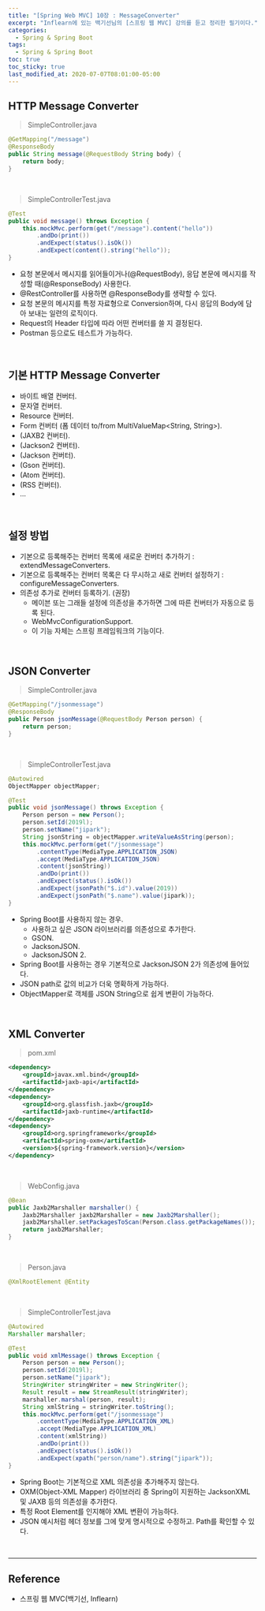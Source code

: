 ```yaml
---
title: "[Spring Web MVC] 10장 : MessageConverter"
excerpt: "Inflearn에 있는 백기선님의 [스프링 웹 MVC] 강의를 듣고 정리한 필기이다."
categories:
  - Spring & Spring Boot
tags:
  - Spring & Spring Boot
toc: true
toc_sticky: true
last_modified_at: 2020-07-07T08:01:00-05:00
---
```


## HTTP Message Converter

> SimpleController.java

```java
@GetMapping("/message")
@ResponseBody
public String message(@RequestBody String body) {
	return body;
}
```

<br>

> SimpleControllerTest.java

```java
@Test
public void message() throws Exception {
	this.mockMvc.perform(get("/message").content("hello"))
		.andDo(print())
		.andExpect(status().isOk())
		.andExpect(content().string("hello"));
}
```

* 요청 본문에서 메시지를 읽어들이거나(@RequestBody), 응답 본문에 메시지를 작성할 때(@ResponseBody) 사용한다.
* @RestController를 사용하면 @ResponseBody를 생략할 수 있다.
* 요청 본문의 메시지를 특정 자료형으로 Conversion하며, 다시 응답의 Body에 담아 보내는 일련의 로직이다.
* Request의 Header 타입에 따라 어떤 컨버터를 쓸 지 결정된다.
* Postman 등으로도 테스트가 가능하다.

<br>

## 기본 HTTP Message Converter

* 바이트 배열 컨버터.
* 문자열 컨버터.
* Resource 컨버터.
* Form 컨버터 (폼 데이터 to/from MultiValueMap<String, String>).
* (JAXB2 컨버터).
* (Jackson2 컨버터).
* (Jackson 컨버터).
* (Gson 컨버터).
* (Atom 컨버터).
* (RSS 컨버터).
* ...

<br>

## 설정 방법

* 기본으로 등록해주는 컨버터 목록에 새로운 컨버터 추가하기 : extendMessageConverters.
* 기본으로 등록해주는 컨버터 목록은 다 무시하고 새로 컨버터 설정하기 : configureMessageConverters.
* 의존성 추가로 컨버터 등록하기. (권장)
	* 메이븐 또는 그래들 설정에 의존성을 추가하면 그에 따른 컨버터가 자동으로 등록 된다.
	* WebMvcConfigurationSupport.
	* 이 기능 자체는 스프링 프레임워크의 기능이다.

<br>

## JSON Converter

> SimpleController.java

```java
@GetMapping("/jsonmessage")
@ResponseBody
public Person jsonMessage(@RequestBody Person person) {
	return person;
}
```

<br>

> SimpleControllerTest.java

```java
@Autowired
ObjectMapper objectMapper;

@Test
public void jsonMessage() throws Exception {
	Person person = new Person();
	person.setId(2019l);
	person.setName("jipark");
	String jsonString = objectMapper.writeValueAsString(person);
	this.mockMvc.perform(get("/jsonmessage")
		.contentType(MediaType.APPLICATION_JSON)
		.accept(MediaType.APPLICATION_JSON)
		.content(jsonString))
		.andDo(print())
		.andExpect(status().isOk())
		.andExpect(jsonPath("$.id").value(2019))
		.andExpect(jsonPath("$.name").value(jipark));
}
```

* Spring Boot를 사용하지 않는 경우.
	* 사용하고 싶은 JSON 라이브러리를 의존성으로 추가한다.
	* GSON.
	* JacksonJSON.
	* JacksonJSON 2.
* Spring Boot를 사용하는 경우 기본적으로 JacksonJSON 2가 의존성에 들어있다.
* JSON path로 값의 비교가 더욱 명확하게 가능하다.
* ObjectMapper로 객체를 JSON String으로 쉽게 변환이 가능하다.

<br>

## XML Converter

> pom.xml

```xml
<dependency>
	<groupId>javax.xml.bind</groupId>
	<artifactId>jaxb-api</artifactId>
</dependency>
<dependency>
	<groupId>org.glassfish.jaxb</groupId>
	<artifactId>jaxb-runtime</artifactId>
</dependency>
<dependency>
	<groupId>org.springframework</groupId>
	<artifactId>spring-oxm</artifactId>
	<version>${spring-framework.version}</version>
</dependency>
```

<br>

> WebConfig.java

```java
@Bean
public Jaxb2Marshaller marshaller() {
	Jaxb2Marshaller jaxb2Marshaller = new Jaxb2Marshaller();
	jaxb2Marshaller.setPackagesToScan(Person.class.getPackageNames());
	return jaxb2Marshaller;
}
```

<br>

> Person.java

```java
@XmlRootElement @Entity
```

<br>

> SimpleControllerTest.java

```java
@Autowired
Marshaller marshaller;

@Test
public void xmlMessage() throws Exception {
	Person person = new Person();
	person.setId(2019l);
	person.setName("jipark");
	StringWriter stringWriter = new StringWriter();
	Result result = new StreamResult(stringWriter);
	marshaller.marshal(person, result);
	String xmlString = stringWriter.toString();
	this.mockMvc.perform(get("/jsonmessage")
		.contentType(MediaType.APPLICATION_XML)
		.accept(MediaType.APPLICATION_XML)
		.content(xmlString))
		.andDo(print())
		.andExpect(status().isOk())
		.andExpect(xpath("person/name").string("jipark"));
}
```

* Spring Boot는 기본적으로 XML 의존성을 추가해주지 않는다.
* OXM(Object-XML Mapper) 라이브러리 중 Spring이 지원하는 JacksonXML 및 JAXB 등의 의존성을 추가한다.
* 특정 Root Element를 인지해야 XML 변환이 가능하다.
* JSON 예시처럼 헤더 정보를 그에 맞게 명시적으로 수정하고. Path를 확인할 수 있다.

<br>

---

## Reference

*	스프링 웹 MVC(백기선, Inflearn)
